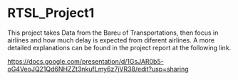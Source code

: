 # RTSL_Project1

This project takes Data from the Bareu of Transportations, then focus in airlines and how much delay is expected from diferent airlines.
A more detailed explanations can be found in the project report at the following link.


https://docs.google.com/presentation/d/1GsJAR0b5-oG4VeoJQ21Qd6NHZZt3nkufLmy6z7jVR38/edit?usp=sharing
